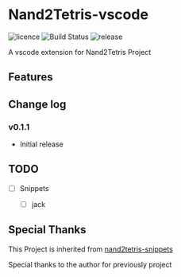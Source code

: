 # Nand2Tetris-vscode
![licence](https://img.shields.io/bower/l/Mi) ![Build Status](https://api.travis-ci.org/loyio/Nand2Tetris-vscode.svg "Build Status")  ![release](https://img.shields.io/github/v/release/loyio/Nand2Tetris-vscode)

A vscode extension for Nand2Tetris Project


## Features




## Change log

### v0.1.1
* Initial release

## TODO

* [ ] Snippets
  * [ ] jack



## Special Thanks

This Project is inherited from  [nand2tetris-snippets](https://github.com/lukeJEdwards/nand2tetris-snippets)

Special thanks to the author for previously project